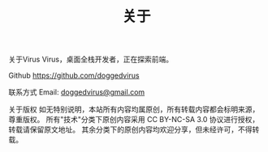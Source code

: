 ﻿---
title: 关于
---
关于Virus
Virus，桌面全栈开发者，正在探索前端。

Github
https://github.com/doggedvirus

联系方式
Email: doggedvirus@gmail.com

关于版权
如无特别说明，本站所有内容均属原创，所有转载内容都会标明来源，尊重版权。
所有"技术"分类下原创内容采用 CC BY-NC-SA 3.0 协议进行授权，转载请保留原文地址。
其余分类下的原创内容均欢迎分享，但未经许可，不得转载。